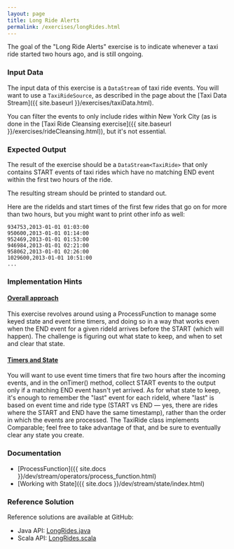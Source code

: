 ```yaml
---
layout: page
title: Long Ride Alerts
permalink: /exercises/longRides.html
---
```


The goal of the "Long Ride Alerts" exercise is to indicate whenever a taxi ride started two hours ago, and is still ongoing.

### Input Data

The input data of this exercise is a `DataStream` of taxi ride events. You will want to use a `TaxiRideSource`, as described in the page about the [Taxi Data Stream]({{ site.baseurl }}/exercises/taxiData.html).

You can filter the events to only include rides within New York City (as is done in the [Taxi Ride Cleansing exercise]({{ site.baseurl }}/exercises/rideCleansing.html)), but it's not essential.

### Expected Output

The result of the exercise should be a `DataStream<TaxiRide>` that only contains START events of taxi rides which have no matching END event within the first two hours of the ride.

The resulting stream should be printed to standard out.

Here are the rideIds and start times of the first few rides that go on for more than two hours, but you might want to print other info as well:

~~~
934753,2013-01-01 01:03:00
950600,2013-01-01 01:14:00
952469,2013-01-01 01:53:00
946984,2013-01-01 02:21:00
958062,2013-01-01 02:26:00
1029600,2013-01-01 10:51:00
...
~~~

### Implementation Hints

<div class="panel-group" id="accordion" role="tablist" aria-multiselectable="true">
  <div class="panel panel-default">
    <div class="panel-heading" role="tab" id="headingOne">
      <h4 class="panel-title">
        <a class="collapsed" role="button" data-toggle="collapse" data-parent="#accordion" href="#collapseOne" aria-expanded="false" aria-controls="collapseOne">
Overall approach
        </a>
      </h4>
    </div>
    <div id="collapseOne" class="panel-collapse collapse" role="tabpanel" aria-labelledby="headingOne">
      <div class="panel-body" markdown="span">
This exercise revolves around using a ProcessFunction to manage some keyed state and event time timers, and doing so in a way that works even when the END event for a given rideId arrives before the START (which will happen). The challenge is figuring out what state to keep, and when to set and clear that state.
      </div>
    </div>
  </div>
  <div class="panel panel-default">
    <div class="panel-heading" role="tab" id="headingTwo">
      <h4 class="panel-title">
        <a class="collapsed" role="button" data-toggle="collapse" data-parent="#accordion" href="#collapseTwo" aria-expanded="false" aria-controls="collapseTwo">
Timers and State
        </a>
      </h4>
    </div>
    <div id="collapseTwo" class="panel-collapse collapse" role="tabpanel" aria-labelledby="headingTwo">
      <div class="panel-body" markdown="span">
You will want to use event time timers that fire two hours after the incoming events, and in the onTimer() method, collect START events to the output only if a matching END event hasn't yet arrived. As for what state to keep, it's enough to remember the "last" event for each rideId, where "last" is based on event time and ride type (START vs END &mdash; yes, there are rides where the START and END have the same timestamp), rather than the order in which the events are processed. The TaxiRide class implements Comparable; feel free to take advantage of that, and be sure to eventually clear any state you create.
      </div>
    </div>
  </div>
</div>

### Documentation

- [ProcessFunction]({{ site.docs }}/dev/stream/operators/process_function.html)
- [Working with State]({{ site.docs }}/dev/stream/state/index.html)

### Reference Solution

Reference solutions are available at GitHub:

- Java API: [LongRides.java](https://github.com/dataArtisans/flink-training-exercises/blob/master/src/main/java/com/dataartisans/flinktraining/exercises/datastream_java/process/LongRides.java)
- Scala API: [LongRides.scala](https://github.com/dataArtisans/flink-training-exercises/blob/master/src/main/scala/com/dataartisans/flinktraining/exercises/datastream_scala/process/LongRides.scala)
